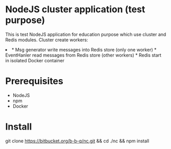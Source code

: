 # NodeJS cluster application (test purpose)
This is test NodeJS application for education purpose which use cluster and Redis modules.
Cluster create workers:
<li>
* Msg generator write messages into Redis store (only one worker)
* EventHanler read messages from Redis store (other workers)
* Redis start in isolated Docker container

# Prerequisites
* NodeJS
* npm
* Docker

# Install
git clone https://bitbucket.org/b-b-q/nc.git && cd ./nc && npm install
